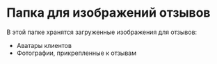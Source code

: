 # Папка для изображений отзывов

В этой папке хранятся загруженные изображения для отзывов:
- Аватары клиентов
- Фотографии, прикрепленные к отзывам
